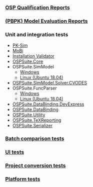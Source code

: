 ### [OSP Qualification Reports](https://github.com/Open-Systems-Pharmacology/OSP-Qualification-Reports)

### [(PBPK) Model Evaluation Reports](https://github.com/Open-Systems-Pharmacology/OSP-PBPK-Model-Library)

### Unit and integration tests

* [PK-Sim](https://ci.appveyor.com/project/open-systems-pharmacology-ci/pk-sim/builds/34220842/tests)
* [MoBi](https://ci.appveyor.com/project/open-systems-pharmacology-ci/mobi/builds/33894172/tests)
* [Installation Validator](https://ci.appveyor.com/project/open-systems-pharmacology-ci/installationvalidator/builds/34225106/tests)
* [OSPSuite.Core](https://ci.appveyor.com/project/open-systems-pharmacology-ci/ospsuite-core/builds/33492251/tests)
* OSPSuite.SimModel
  * [Windows](https://ci.appveyor.com/project/open-systems-pharmacology-ci/ospsuite-simmodel/builds/31428566/job/u044r6id42p0jwmg/tests)
  * [Linux (Ubuntu 18.04)](https://ci.appveyor.com/project/open-systems-pharmacology-ci/ospsuite-simmodel/builds/31428566/job/wyjatqic8i58g2cn/tests)
* [OSPSuite.SimModel.Solver.CVODES](https://ci.appveyor.com/project/open-systems-pharmacology-ci/ospsuite-simmodel-solver-cvodes/builds/31394354/job/sijwuswr2abe3yk4/tests)
* OSPSuite.FuncParser
  * [Windows](https://ci.appveyor.com/project/open-systems-pharmacology-ci/ospsuite-funcparser/builds/31401683/job/g74hurc205p70uo7/tests)
  * [Linux (Ubuntu 18.04)](https://ci.appveyor.com/project/open-systems-pharmacology-ci/ospsuite-funcparser/builds/31401683/job/0u8h2vsjth3kr94h/tests)
* [OSPSuite.DataBinding.DevExpress](https://ci.appveyor.com/project/open-systems-pharmacology-ci/ospsuite-databinding-devexpress/builds/29420584/tests)
* [OSPSuite.DataBinding](https://ci.appveyor.com/project/open-systems-pharmacology-ci/ospsuite-databinding/builds/29419442/tests)
* [OSPSuite.Utility](https://ci.appveyor.com/project/open-systems-pharmacology-ci/ospsuite-utility/builds/29194230/tests)
* [OSPSuite.TeXReporting](https://ci.appveyor.com/project/open-systems-pharmacology-ci/ospsuite-texreporting/builds/28672332/tests)
* [OSPSuite.Serializer](https://ci.appveyor.com/project/open-systems-pharmacology-ci/ospsuite-serializer/builds/25501936/tests)

### [Batch comparison tests](BatchComparison)

### [UI tests](Ranorex_Testcases)

### [Project conversion tests](Ranorex_ProjectConversion)

### [Platform tests](PlattformTest_Results)


